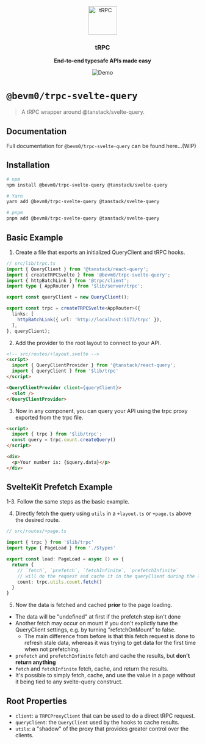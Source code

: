 <p align="center">
  <a href="https://trpc.io/"><img src="https://assets.trpc.io/icons/svgs/blue-bg-rounded.svg" alt="tRPC" height="75"/></a>
</p>

<h3 align="center">tRPC</h3>

<p align="center">
  <strong>End-to-end typesafe APIs made easy</strong>
</p>

<p align="center">
  <img src="https://assets.trpc.io/www/v10/v10-dark-landscape.gif" alt="Demo" />
</p>

# `@bevm0/trpc-svelte-query`

> A tRPC wrapper around @tanstack/svelte-query.

## Documentation

Full documentation for `@bevm0/trpc-svelte-query` can be found here...(WIP)

## Installation

```bash
# npm
npm install @bevm0/trpc-svelte-query @tanstack/svelte-query

# Yarn
yarn add @bevm0/trpc-svelte-query @tanstack/svelte-query

# pnpm
pnpm add @bevm0/trpc-svelte-query @tanstack/svelte-query
```

## Basic Example

1. Create a file that exports an initialized QueryClient and tRPC hooks.

```ts
// src/lib/trpc.ts
import { QueryClient } from '@tanstack/react-query';
import { createTRPCSvelte } from '@bevm0/trpc-svelte-query';
import { httpBatchLink } from '@trpc/client';
import type { AppRouter } from '$lib/server/trpc';

export const queryClient = new QueryClient();

export const trpc = createTRPCSvelte<AppRouter>({
  links: [
    httpBatchLink({ url: 'http://localhost:5173/trpc' }),
  ],
}, queryClient);
```

2. Add the provider to the root layout to connect to your API.

```html
<!-- src/routes/+layout.svelte -->
<script>
  import { QueryClientProvider } from '@tanstack/react-query';
  import { queryClient } from '$lib/trpc'
</script>

<QueryClientProvider client={queryClient}>
  <slot />
</QueryClientProvider>
```

3. Now in any component, you can query your API using the trpc proxy exported from the trpc file.

```html
<script>
  import { trpc } from '$lib/trpc';
  const query = trpc.count.createQuery()
</script>

<div>
  <p>Your number is: {$query.data}</p>
</div>
```

## SvelteKit Prefetch Example

1-3. Follow the same steps as the basic example.

4. Directly fetch the query using `utils` in a `+layout.ts` or `+page.ts` above the desired route.

```ts
// src/routes/+page.ts

import { trpc } from '$lib/trpc'
import type { PageLoad } from './$types'

export const load: PageLoad = async () => {
  return {
    // `fetch`, `prefetch`, `fetchInfinite`, `prefetchInfinite` 
    // will do the request and cache it in the queryClient during the load function, before page load
    count: trpc.utils.count.fetch()
  }
}
```

5. Now the data is fetched and cached **prior** to the page loading.
- The data will be "undefined" at first if the prefetch step isn't done
- Another fetch may occur on mount if you don't explictly tune the QueryClient settings,
  e.g. by turning "refetchOnMount" to false.
  - The main difference from before is that this fetch request is done to refresh stale data,
    whereas it was trying to get data for the first time when not prefetching.
- `prefetch` and `prefetchInfinite` fetch and cache the results, but **don't return anything**
- `fetch` and `fetchInfinite` fetch, cache, and return the results.
- It's possible to simply fetch, cache, and use the value in a page without it being tied to any svelte-query construct.


## Root Properties
- `client`: a `TRPCProxyClient` that can be used to do a direct tRPC request.
- `queryClient`: the `QueryClient` used by the hooks to cache results.
- `utils`: a "shadow" of the proxy that provides greater control over the clients.
